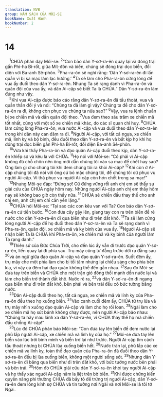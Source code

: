 ```yaml
---
translation: NVB
group: NĂM SÁCH CỦA MÔI-SE
bookName: Xuất Hành 
bookNumber: 2
---
```


<div class="title"><h1>14</h1></div>
<span class="verse xu_14_1"> <sup>1</sup>CHÚA phán dạy Môi-se: </span>
<span class="verse xu_14_2"><sup>2</sup>“Con bảo dân Y-sơ-ra-ên quay lại và đóng trại gần Phi-ha Bi-rốt, giữa Mít-đôn và biển, chúng sẽ đóng trại dọc biển, đối diện với Ba-anh Sê-phôn. </span>
<span class="verse xu_14_3"><sup>3</sup>Pha-ra-ôn sẽ nghĩ rằng: ‘Dân Y-sơ-ra-ên đi lẩn quẩn vì bị sa mạc làm lạc hướng.’ </span>
<span class="verse xu_14_4"><sup>4</sup>Ta sẽ làm cho Pha-ra-ôn cứng lòng để vua ấy đuổi theo dân Y-sơ-ra-ên. Nhưng Ta sẽ rạng danh vì Pha-ra-ôn và quân đội của vua ấy, và dân Ai-cập sẽ biết Ta là CHÚA.” Dân Y-sơ-ra-ên làm đúng như vậy. <br/></span>
<span class="verse xu_14_5"> <sup>5</sup>Khi vua Ai-cập được báo cáo rằng dân Y-sơ-ra-ên đã tẩu thoát, vua và quần thần đổi ý và nói: “Chúng ta đã làm gì vậy? Chúng ta để cho dân Y-sơ-ra-ên ra đi, không còn phục vụ chúng ta nữa sao?” </span>
<span class="verse xu_14_6"><sup>6</sup>Vậy, vua ra lệnh chuẩn bị xe chiến mã và dẫn quân đội theo. </span>
<span class="verse xu_14_7"><sup>7</sup>Vua đem theo sáu trăm xe chiến mã tốt nhất, cùng với một số xe chiến mã khác, do các sĩ quan chỉ huy. </span>
<span class="verse xu_14_8"><sup>8</sup>CHÚA làm cứng lòng Pha-ra-ôn, vua nước Ai-cập và vua đuổi theo dân Y-sơ-ra-ên trong khi dân này can đảm ra đi. </span>
<span class="verse xu_14_9"><sup>9</sup>Người Ai-cập, với tất cả ngựa, xe chiến mã, lính kỵ và bộ binh, đều đuổi theo dân Y-sơ-ra-ên và bắt kịp họ khi họ đóng trại dọc biển gần Phi-ha Bi-rốt, đối diện Ba-anh Sê-phôn. <br/></span>
<span class="verse xu_14_10"> <sup>10</sup>Vừa khi thấy Pha-ra-ôn và đạo quân Ai-cập đuổi theo kịp, dân Y-sơ-ra-ên khiếp sợ và kêu la với CHÚA. </span>
<span class="verse xu_14_11"><sup>11</sup>Họ nói với Môi-se: “Có phải vì Ai-cập không đủ chỗ chôn nên ông mới dẫn chúng tôi vào sa mạc để chết hay sao? Ông làm gì cho chúng tôi khi đem chúng tôi ra khỏi Ai-cập? </span>
<span class="verse xu_14_12"><sup>12</sup>Khi còn ở Ai-cập chúng tôi đã nói với ông cứ bỏ mặc chúng tôi, để chúng tôi cứ phục vụ người Ai-cập. Vì thà phục vụ người Ai-cập còn hơn chết trong sa mạc!” <br/></span>
<span class="verse xu_14_13"> <sup>13</sup>Nhưng Môi-se đáp: “Đừng sợ! Cứ đứng vững rồi anh chị em sẽ thấy sự giải cứu của CHÚA ngày hôm nay. Những người Ai-cập anh chị em thấy hôm nay sẽ không bao giờ còn thấy nữa. </span>
<span class="verse xu_14_14"><sup>14</sup>CHÚA sẽ chiến đấu thay thế cho anh chị em, anh chị em chỉ cần yên lặng.” <br/></span>
<span class="verse xu_14_15"> <sup>15</sup>CHÚA hỏi Môi-se: “Tại sao các con kêu van với Ta? Con bảo dân Y-sơ-ra-ên cứ tiến bước. </span>
<span class="verse xu_14_16"><sup>16</sup>Con đưa cây gậy lên, giang tay con ra trên biển để rẽ nước cho dân Y-sơ-ra-ên đi qua biển như đi trên đất khô. </span>
<span class="verse xu_14_17"><sup>17</sup>Ta sẽ làm cứng lòng người Ai-cập để họ đuổi theo dân Y-sơ-ra-ên và Ta sẽ rạng danh vì Pha-ra-ôn, quân đội, xe chiến mã và kỵ binh của vua ấy. </span>
<span class="verse xu_14_18"><sup>18</sup>Người Ai-cập sẽ nhận biết Ta là CHÚA khi Pha-ra-ôn, xe chiến mã và kỵ binh của người làm Ta rạng danh.” <br/></span>
<span class="verse xu_14_19"> <sup>19</sup>Thiên sứ của Đức Chúa Trời, cho đến lúc ấy vẫn đi trước đạo quân Y-sơ-ra-ên, liền quay lại đi phía sau. Trụ mây cũng từ đằng trước dời ra đằng sau </span>
<span class="verse xu_14_20"><sup>20</sup>và án ngữ giữa đạo quân Ai-cập và đạo quân Y-sơ-ra-ên. Suốt đêm ấy, trụ mây che một phía làm cho bị tối tăm nhưng lại chiếu sáng cho phía bên kia, vì vậy cả đêm hai đạo quân không thể đến gần nhau. </span>
<span class="verse xu_14_21"><sup>21</sup>Sau đó Môi-se đưa tay trên biển và CHÚA cho một trận gió đông thổi mạnh dồn nước lại và làm cho biển trở thành đất khô. Nước rẽ ra, </span>
<span class="verse xu_14_22"><sup>22</sup>và dân Y-sơ-ra-ên đi ngang qua biển như đi trên đất khô, bên phải và bên trái đều có bức tường bằng nước. <br/></span>
<span class="verse xu_14_23"> <sup>23</sup>Dân Ai-cập đuổi theo họ, tất cả ngựa, xe chiến mã và lính kỵ của Pha-ra-ôn đều theo họ xuống biển. </span>
<span class="verse xu_14_24"><sup>24</sup>Vào canh cuối đêm ấy, CHÚA từ trụ lửa và trụ mây nhìn xuống đạo quân Ai-cập và làm cho họ rối loạn. </span>
<span class="verse xu_14_25"><sup>25</sup>Ngài làm cho xe chiến mã họ sút bánh không chạy được, nên người Ai-cập bảo nhau: “Chúng ta hãy mau lánh xa dân Y-sơ-ra-ên, vì CHÚA thay thế họ mà chiến đấu chống Ai-cập!” <br/></span>
<span class="verse xu_14_26"> <sup>26</sup>Lúc đó CHÚA phán bảo Môi-se: “Con đưa tay lên biển để đem nước lại phủ lấp người Ai-cập, xe chiến mã và lính kỵ của họ.” </span>
<span class="verse xu_14_27"><sup>27</sup>Môi-se đưa tay lên biển vào lúc trời bình minh và biển trở lại như trước. Người Ai-cập tìm cách tẩu thoát nhưng bị CHÚA lùa xuống biển hết. </span>
<span class="verse xu_14_28"><sup>28</sup>Nước tràn lại, phủ lấp các xe chiến mã và lính kỵ, toàn thể đạo quân của Pha-ra-ôn đã đuổi theo dân Y-sơ-ra-ên đều bị lùa xuống biển, không một người sống sót. </span>
<span class="verse xu_14_29"><sup>29</sup>Nhưng dân Y-sơ-ra-ên đi băng qua biển như đi trên đất khô, với bức tường nước bên phải và bên trái. </span>
<span class="verse xu_14_30"><sup>30</sup>Hôm đó CHÚA giải cứu dân Y-sơ-ra-ên khỏi tay người Ai-cập và họ thấy xác người Ai-cập nằm la liệt trên bờ biển. </span>
<span class="verse xu_14_31"><sup>31</sup>Khi được chứng kiến quyền năng phi thường CHÚA đã bầy tỏ để trừng trị người Ai-cập, dân Y-sơ-ra-ên đem lòng kính sợ CHÚA và tin tưởng nơi Ngài và nơi Môi-se là tôi tớ Ngài. <br/></span>
